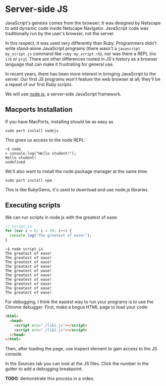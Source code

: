 # Server-side JS

JavaScript's genesis comes from the browser; it was designed by
Netscape to add dynamic code inside Netscape Navigator. JavaScript
code was traditionally run by the user's browser, not the server.

In this respect, it was used very differently than Ruby. Programmers
didn't write stand-alone JavaScript programs (there wasn't a
`javascript my_script.js` command like `ruby my_script.rb`), nor was
there a REPL (no `irb` or `pry`). There are other differences rooted
in JS's history as a browser language that can make it frustrating for
general use.

In recent years, there has been more interest in bringing JavaScript
to the server. Our first JS programs won't feature the web browser at
all; they'll be a repeat of our first Ruby scripts.

We will use [node.js][node-js], a server-side JavaScript framework.

## Macports Installation

If you have MacPorts, installing should be as easy as

    sudo port install nodejs

This gives us access to the node REPL:

```
~$ node
> console.log("Hello student!");
Hello student!
undefined
```

We'll also want to install the node package manager at the same time:

    sudo port install npm

This is like RubyGems, it's used to download and use node.js
libraries.

## Executing scripts

We can run scripts in node.js with the greatest of ease:

```javascript
// script.js
for (var i = 0; i < 10; i++) {
  console.log("The greatest of ease!");
}
```

```
~$ node script.js
The greatest of ease!
The greatest of ease!
The greatest of ease!
The greatest of ease!
The greatest of ease!
The greatest of ease!
The greatest of ease!
The greatest of ease!
The greatest of ease!
The greatest of ease!
```

For debugging, I think the easiest way to run your programs is to use
the Chrome debugger. First, make a bogus HTML page to load your code:

```html
<html>
  <head>
    <script src="./lib1.js"></script>
    <script src="./lib2.js"></script>
  </head>
</html>
```

Then, after loading the page, use inspect element to gain access to
the JS console.

In the Sources tab you can look at the JS files. Click the number in
the gutter to add a debugging breakpoint.

**TODO**: demonstrate this process in a video.

[node-js]: http://nodejs.org/
